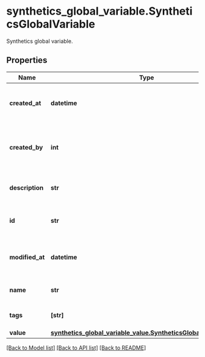# synthetics_global_variable.SyntheticsGlobalVariable

Synthetics global variable.
## Properties
Name | Type | Description | Notes
------------ | ------------- | ------------- | -------------
**created_at** | **datetime** | Creation timestamp of the global variable. | [optional] 
**created_by** | **int** | The ID of the user who created the global variable. | [optional] 
**description** | **str** | Description of the global variable. | [optional] 
**id** | **str** | Unique identifier of the global variable. | [optional] 
**modified_at** | **datetime** | Modification timestamp of the global variable. | [optional] 
**name** | **str** | Name of the global variable. | [optional] 
**tags** | **[str]** | Tags of the global variable. | [optional] 
**value** | [**synthetics_global_variable_value.SyntheticsGlobalVariableValue**](SyntheticsGlobalVariableValue.md) |  | [optional] 

[[Back to Model list]](README.md#documentation-for-models) [[Back to API list]](README.md#documentation-for-api-endpoints) [[Back to README]](README.md)


